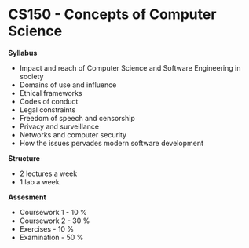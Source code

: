# CS150 - Concepts of Computer Science
__Syllabus__
- Impact and reach of Computer Science and Software Engineering in society
- Domains of use and influence
- Ethical frameworks
- Codes of conduct
- Legal constraints
- Freedom of speech and censorship
- Privacy and surveillance
- Networks and computer security
- How the issues pervades modern software development

__Structure__
- 2 lectures a week
- 1 lab a week

__Assesment__
- Coursework 1 - 10 %
- Coursework 2 - 30 %
- Exercises - 10 %
- Examination - 50 %